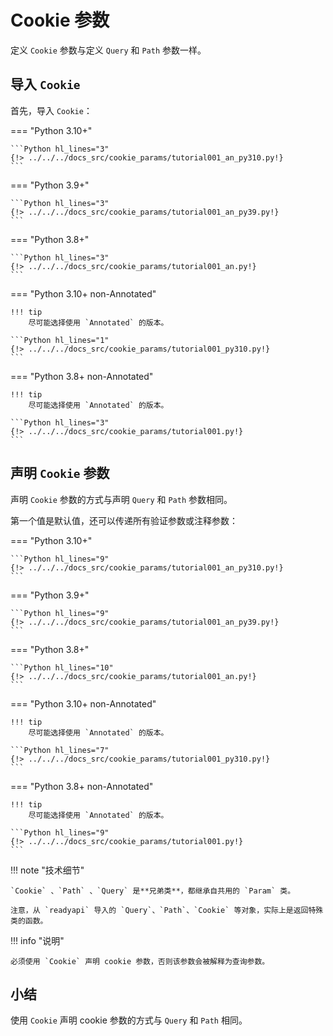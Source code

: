 # Cookie 参数

 定义 `Cookie` 参数与定义 `Query` 和 `Path` 参数一样。

## 导入 `Cookie`

首先，导入 `Cookie`：

=== "Python 3.10+"

    ```Python hl_lines="3"
    {!> ../../../docs_src/cookie_params/tutorial001_an_py310.py!}
    ```

=== "Python 3.9+"

    ```Python hl_lines="3"
    {!> ../../../docs_src/cookie_params/tutorial001_an_py39.py!}
    ```

=== "Python 3.8+"

    ```Python hl_lines="3"
    {!> ../../../docs_src/cookie_params/tutorial001_an.py!}
    ```

=== "Python 3.10+ non-Annotated"

    !!! tip
        尽可能选择使用 `Annotated` 的版本。

    ```Python hl_lines="1"
    {!> ../../../docs_src/cookie_params/tutorial001_py310.py!}
    ```

=== "Python 3.8+ non-Annotated"

    !!! tip
        尽可能选择使用 `Annotated` 的版本。

    ```Python hl_lines="3"
    {!> ../../../docs_src/cookie_params/tutorial001.py!}
    ```

## 声明 `Cookie` 参数

声明 `Cookie` 参数的方式与声明 `Query` 和 `Path` 参数相同。

第一个值是默认值，还可以传递所有验证参数或注释参数：


=== "Python 3.10+"

    ```Python hl_lines="9"
    {!> ../../../docs_src/cookie_params/tutorial001_an_py310.py!}
    ```

=== "Python 3.9+"

    ```Python hl_lines="9"
    {!> ../../../docs_src/cookie_params/tutorial001_an_py39.py!}
    ```

=== "Python 3.8+"

    ```Python hl_lines="10"
    {!> ../../../docs_src/cookie_params/tutorial001_an.py!}
    ```

=== "Python 3.10+ non-Annotated"

    !!! tip
        尽可能选择使用 `Annotated` 的版本。

    ```Python hl_lines="7"
    {!> ../../../docs_src/cookie_params/tutorial001_py310.py!}
    ```

=== "Python 3.8+ non-Annotated"

    !!! tip
        尽可能选择使用 `Annotated` 的版本。

    ```Python hl_lines="9"
    {!> ../../../docs_src/cookie_params/tutorial001.py!}
    ```

!!! note "技术细节"

    `Cookie` 、`Path` 、`Query` 是**兄弟类**，都继承自共用的 `Param` 类。

    注意，从 `readyapi` 导入的 `Query`、`Path`、`Cookie` 等对象，实际上是返回特殊类的函数。

!!! info "说明"

    必须使用 `Cookie` 声明 cookie 参数，否则该参数会被解释为查询参数。

## 小结

使用 `Cookie` 声明 cookie 参数的方式与 `Query` 和 `Path` 相同。

